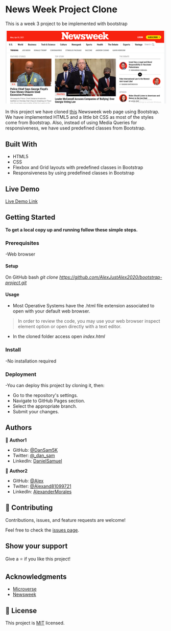 # News Week Project Clone
This is a week 3 project to be implemented with bootstrap

![screenshot](assets/newsweek.png)

In this project we have cloned [this](https://web.archive.org/web/20210120125445/https://www.newsweek.com/) Newsweek web page using Bootstrap. We have implemented HTML5 and a little bit CSS as most of the styles come from Bootstrap. Also, instead of using Media Queries for responsiveness, we have used predefined classes from Bootstrap. 

## Built With

- HTML5  
- CSS
- Flexbox and Grid layouts with predefined classes in Bootstrap
- Responsiveness by using predefined classes in Bootstrap

## Live Demo

[Live Demo Link](https://alexandermorales-dev.github.io/bootstrap-project/)


## Getting Started

**To get a local copy up and running follow these simple steps.**

### Prerequisites

-Web browser

#### Setup

On GitHub bash
    _git clone https://github.com/AlexJustAlex2020/bootstrap-project.git_

#### Usage

- Most Operative Systems have the .html file extension associated to open with your default web browser.
> In order to review the code, you may use your web browser inspect element option or open directly with a text editor.
- In the cloned folder access open
    _index.html_

### Install

-No installation required

### Deployment

-You can deploy this project by cloning it, then:

- Go to the repository's settings.
- Navigate to GitHub Pages section.
- Select the appropriate branch.
- Submit your changes.


## Authors

👤 **Author1**

- GitHub: [@DanSam5K](https://github.com/DanSam5K)
- Twitter: [@_dan_sam](https://twitter.com/_dan_sam)
- LinkedIn: [DanielSamuel](https://www.linkedin.com/in/dansamuel//)


👤 **Author2**

- GitHub: [@Alex ](https://github.com/alexandermorales-dev/)
- Twitter: [@Alexand81099721 ](https://twitter.com/Alexand81099721)
- LinkedIn: [AlexanderMorales](https://www.linkedin.com/in/alexander-morales-b8539898/)

## 🤝 Contributing

Contributions, issues, and feature requests are welcome!

Feel free to check the [issues page](../../issues/).

## Show your support

Give a ⭐️ if you like this project!

## Acknowledgments

- [Microverse](https://www.microverse.org/)
- [Newsweek](https://newsweek.com/)

## 📝 License

This project is [MIT](./MIT.md) licensed.
